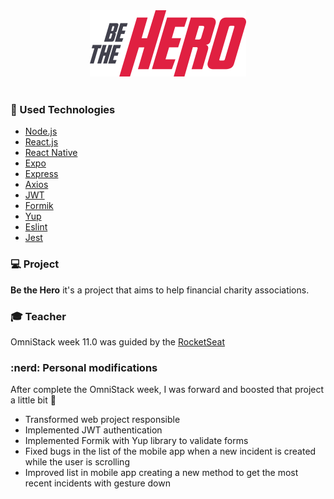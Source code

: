 <div align="center">
  <img src="./web/src/assets/logo.svg" width="250px" /><br>
</div>

<br>

### :rocket: Used Technologies 
- [Node.js](https://nodejs.org)
- [React.js](https://reactjs.org)
- [React Native](https://reactnative.dev)
- [Expo](https://expo.io/)
- [Express](https://expressjs.com)
- [Axios](https://www.npmjs.com/package/axios)
- [JWT](https://jwt.io)
- [Formik](https://jaredpalmer.com/formik/docs/overview)
- [Yup](https://github.com/jquense/yup)
- [Eslint](https://www.npmjs.com/package/eslint)
- [Jest](https://www.npmjs.com/package/jest)

### :computer: Project

<b>Be the Hero</b> it's a project that aims to help financial charity associations.

### :mortar_board: Teacher

OmniStack week 11.0 was guided by the [RocketSeat](https://github.com/Rocketseat)

### :nerd: Personal modifications
After complete the OmniStack week, I was forward and boosted that project a little bit :muscle:

 - Transformed web project responsible
 - Implemented JWT authentication
 - Implemented Formik with Yup library to validate forms
 - Fixed bugs in the list of the mobile app when a new incident is created while the user is scrolling
 - Improved list in mobile app creating a new method to get the most recent incidents with gesture down
